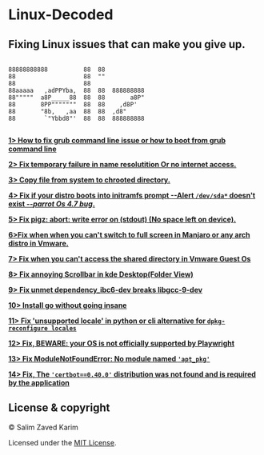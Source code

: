 # Linux-Decoded 
## Fixing Linux issues that can make you give up.

```ascii
                                        
88888888888          88  88             
88                   88  ""             
88                   88                 
88aaaaa   ,adPPYba,  88  88  888888888  
88"""""  a8P_____88  88  88       a8P"  
88       8PP"""""""  88  88    ,d8P'    
88       "8b,   ,aa  88  88  ,d8"       
88        `"Ybbd8"'  88  88  888888888  
 
 ```
 
                                        


**[1> How to fix grub command line issue or how to boot from grub command line](Fix%20if%20your%20linux%20distro%20boots%20into%20grub%20command%20line%20or%20how%20to%20boot%20from%20grub%20cmd%20line.md)**

**[2> Fix temporary failure in name resolutition Or no internet access.](Fix%20temporary%20failure%20in%20name%20resolution.md)**

**[3> Copy file from system to chrooted directory.](copy%20a%20file%20from%20system%20to%20chroot%20directory.MD)**

**[4> Fix if your distro boots into initramfs prompt --Alert `/dev/sda*` doesn't exist --*parrot Os 4.7 bug*.](Fix%20if%20system%20boots%20into%20initramfs%20prompt.MD)**

**[5> Fix pigz: abort: write error on (stdout) (No space left on device).](Fix%20mkinitramfs%20failure%20cpio%20141%20pigz%2028.md)**

**[6>Fix when when you can't switch to full screen in Manjaro or any arch distro in Vmware.](Fix%20Resolution%20Issue%20on%20Manjaro(Vmware%20Guest).Md)**

**[7> Fix when you can't access the shared directory in Vmware Guest Os](fix%20no%20shared%20directory%20in%20vmware%20guest%20Os(linux%2Cmac).md)**

**[8> Fix annoying Scrollbar in kde Desktop(Folder View)](Fix%20Scrollbar%20in%20Kde%20Desktop(Folder%20View).md)**

**[9> Fix unmet dependency_ibc6-dev breaks libgcc-9-dev](Fix%20libc6-dev%20Breaks%20libgcc-9-dev%20%3C%209.3.0-5%20but%209.2.1-8%20is%20to%20be%20installed.md)**

**[10> Install go without going insane](How%20to%20install%20go%20without%20going%20insane.md)**

**[11> Fix 'unsupported locale' in python or cli alternative for `dpkg-reconfigure locales`](Fix%20%27unsupported%20locale%20setting%27%20in%20python%20or%20how%20to%20reconfigure%20your%20locale%20in%20linux.md)**

**[12> Fix, BEWARE: your OS is not officially supported by Playwright](Fix%2C%20%27BEWARE%3A%20your%20OS%20is%20not%20officially%20supported%20by%20Playwright%27.md)**

**[13> Fix ModuleNotFoundError: No module named `'apt_pkg'`](Fix%2C%20ModuleNotFoundError%3A%20No%20module%20named%20%27apt_pkg%27.md)**

**[14> Fix, The `'certbot==0.40.0'` distribution was not found and is required by the application](The%20%27certbot%3D%3D0.40.0%27%20distribution%20was%20not%20found%20and%20is%20required%20by%20the%20application.md)**

## License & copyright
 
© Salim Zaved Karim
 
Licensed under the [MIT License](LICENSE).




